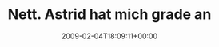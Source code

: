 ---
retweeted: false
source: <a href="http://twitter.com" rel="nofollow">Twitter Web Client</a>
entities:
  hashtags:
  - text: android
    indices:
    - '94'
    - '102'
  - text: astrid
    indices:
    - '103'
    - '110'
  symbols: []
  user_mentions: []
  urls: []
display_text_range:
- '0'
- '110'
favorite_count: '0'
id_str: '1177041905'
truncated: false
retweet_count: '0'
id: '1177041905'
created_at: Wed Feb 04 18:09:11 +0000 2009
favorited: false
full_text: 'Nett. Astrid hat mich grade an soziale Routineaufgaben erinnert: "Excuse
  me: Einkaufen gehn!" #android #astrid'
lang: de
tags:
- android
- astrid
- pesos:twitter
date: '2009-02-04T18:09:11+00:00'
src: https://twitter.com/bascht/status/1177041905
original_url: https://twitter.com/bascht/status/1177041905
type: twitter_tweet
text: 'Nett. Astrid hat mich grade an soziale Routineaufgaben erinnert: "Excuse me:
  Einkaufen gehn!" #android #astrid'
title: 'Nett. Astrid hat mich grade an '

---
